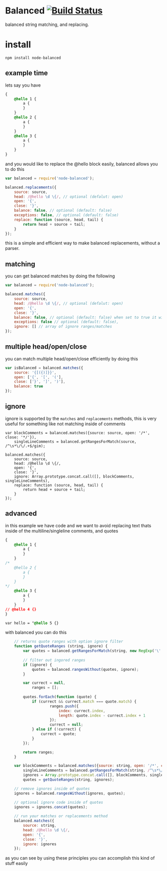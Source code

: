 # Balanced [![Build Status](https://travis-ci.org/icodeforlove/node-balanced.png?branch=master)](https://travis-ci.org/icodeforlove/node-balanced)

balanced string matching, and replacing.

# install

```
npm install node-balanced
```

## example time

lets say you have

```css
{
	@hello 1 {
		a {
		}
	}
	@hello 2 {
		a {
		}
	}
	@hello 3 {
		a {
		}
	}
}
```

and you would like to replace the @hello block easily, balanced allows you to do this

```javascript
var balanced = require('node-balanced');

balanced.replacements({
	source: source,
	head: /@hello \d \{/, // optional (defalut: open)
	open: '{',
	close: '}',
	balance: false, // optional (default: false)
	exceptions: false, // optional (default: false)
	replace: function (source, head, tail) {
		return head + source + tail;
	}
});
```

this is a simple and efficient way to make balanced replacements, without a parser.

## matching

you can get balanced matches by doing the following

```javascript
var balanced = require('node-balanced');

balanced.matches({
	source: source,
	head: /@hello \d \{/, // optional (defalut: open)
	open: '{',
	close: '}',
	balance: false, // optional (default: false) when set to true it will return `null` when there is an error
	exceptions: false // optional (default: false),
	ignore: [] // array of ignore ranges/matches
});
```

## multiple head/open/close

you can match multiple head/open/close efficiently by doing this

```javascript
var isBalanced = balanced.matches({
	source: '{[({)]}}',
	open: ['{', '[', '('],
	close: ['}', ']', ')'],
	balance: true
});
```
## ignore
ignore is supported by the `matches` and `replacements` methods, this is very useful for something like not matching inside of comments

```
var blockComments = balanced.matches({source: source, open: '/*', close: '*/'}),
	singleLineComments = balanced.getRangesForMatch(source, /^\s*\/\/.+$/gim);

balanced.matches({
	source: source,
	head: /@hello \d \{/,
	open: '{',
	close: '}',
	ignore: Array.prototype.concat.call([], blockComments, singleLineComments),
	replace: function (source, head, tail) {
		return head + source + tail;
	}
});
```

## advanced

in this example we have code and we want to avoid replacing text thats inside of the multiline/singleline comments, and quotes

```css
{
	@hello 1 {
		a {
		}
	}
/*
	@hello 2 {
		a {
		}
	}
*/
	@hello 3 {
		a {
		}
	}
// @hello 4 {}
}

var hello = "@hello 5 {}
```

with balanced you can do this

```javascript
	// returns quote ranges with option ignore filter
	function getQuoteRanges (string, ignore) {
		var quotes = balanced.getRangesForMatch(string, new RegExp('\'|"', 'g'));
		
		// filter out ingored ranges
		if (ignore) {
			quotes = balanced.rangesWithout(quotes, ignore);
		}

		var currect = null,
			ranges = [];
	
		quotes.forEach(function (quote) {
			if (currect && currect.match === quote.match) {
					ranges.push({
						index: currect.index,
						length: quote.index - currect.index + 1
					});
					currect = null;
			} else if (!currect) {
				currect = quote;
			}
		});

		return ranges;
	}

	var blockComments = balanced.matches({source: string, open: '/*', close: '*/'}),
		singleLineComments = balanced.getRangesForMatch(string, /^\s*\/\/.+$/gim),
		ignores = Array.prototype.concat.call([], blockComments, singleLineComments),
		quotes = getQuoteRanges(string, ignores);

	// remove ignores inside of quotes
	ignores = balanced.rangesWithout(ignores, quotes);

	// optional ignore code inside of quotes
	ignores = ignores.concat(quotes);
	
	// run your matches or replacements method
	balanced.matches({
		source: string,
		head: /@hello \d \{/,
		open: '{',
		close: '}',
		ignore: ignores
	});
```

as you can see by using these principles you can accomplish this kind of stuff easily